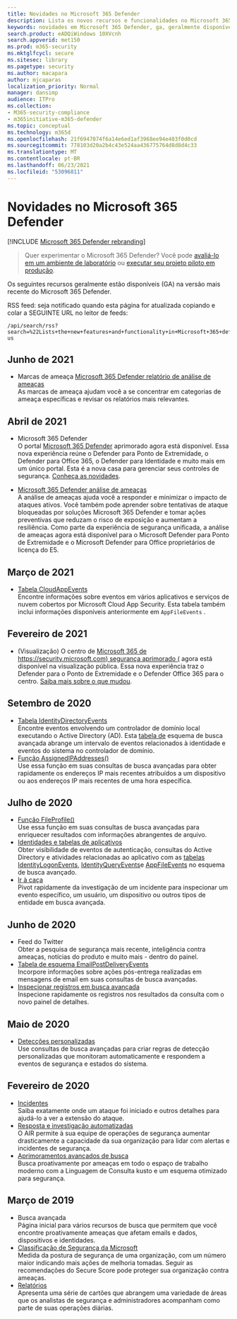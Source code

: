 ```yaml
---
title: Novidades no Microsoft 365 Defender
description: Lista os novos recursos e funcionalidades no Microsoft 365 Defender
keywords: novidades em Microsoft 365 Defender, ga, geralmente disponíveis, recursos, disponíveis, novos
search.product: eADQiWindows 10XVcnh
search.appverid: met150
ms.prod: m365-security
ms.mktglfcycl: secure
ms.sitesec: library
ms.pagetype: security
ms.author: macapara
author: mjcaparas
localization_priority: Normal
manager: dansimp
audience: ITPro
ms.collection:
- M365-security-compliance
- m365initiative-m365-defender
ms.topic: conceptual
ms.technology: m365d
ms.openlocfilehash: 21f6947074f6a14e6ed1af3968ee94e403f0d0cd
ms.sourcegitcommit: 778103d20a2b4c43e524aa436775764d8d8d4c33
ms.translationtype: MT
ms.contentlocale: pt-BR
ms.lasthandoff: 06/23/2021
ms.locfileid: "53096811"
---
```

# <a name="whats-new-in-microsoft-365-defender"></a>Novidades no Microsoft 365 Defender

[!INCLUDE [Microsoft 365 Defender rebranding](../includes/microsoft-defender.md)]

> Quer experimentar o Microsoft 365 Defender? Você pode [avaliá-lo em um ambiente de laboratório](m365d-evaluation.md?ocid=cx-docs-MTPtriallab) ou [executar seu projeto piloto em produção](m365d-pilot.md?ocid=cx-evalpilot).
>

Os seguintes recursos geralmente estão disponíveis (GA) na versão mais recente do Microsoft 365 Defender.

RSS feed: seja notificado quando esta página for atualizada copiando e colar a SEGUINTE URL no leitor de feeds:
```http
/api/search/rss?search=%22Lists+the+new+features+and+functionality+in+Microsoft+365+defender%22&locale=en-us
```
## <a name="june-2021"></a>Junho de 2021
- Marcas de ameaça [Microsoft 365 Defender relatório de análise de ameaças](threat-analytics.md) <br> As marcas de ameaça ajudam você a se concentrar em categorias de ameaça específicas e revisar os relatórios mais relevantes. 

## <a name="april-2021"></a>Abril de 2021
- Microsoft 365 Defender<br> O portal [Microsoft 365 Defender](https://security.microsoft.com) aprimorado agora está disponível. Essa nova experiência reúne o Defender para Ponto de Extremidade, o Defender para Office 365, o Defender para Identidade e muito mais em um único portal. Esta é a nova casa para gerenciar seus controles de segurança. [Conheça as novidades](./overview-security-center.md).

- [Microsoft 365 Defender análise de ameaças](threat-analytics.md)<br>
 A análise de ameaças ajuda você a responder e minimizar o impacto de ataques ativos. Você também pode aprender sobre tentativas de ataque bloqueadas por soluções Microsoft 365 Defender e tomar ações preventivas que reduzam o risco de exposição e aumentam a resiliência. Como parte da experiência de segurança unificada, a análise de ameaças agora está disponível para o Microsoft Defender para Ponto de Extremidade e o Microsoft Defender para Office proprietários de licença do E5.

## <a name="march-2021"></a>Março de 2021
- [Tabela CloudAppEvents](advanced-hunting-cloudappevents-table.md) <br>Encontre informações sobre eventos em vários aplicativos e serviços de nuvem cobertos por Microsoft Cloud App Security. Esta tabela também inclui informações disponíveis anteriormente em `AppFileEvents` .
## <a name="february-2021"></a>Fevereiro de 2021
- (Visualização) O centro de [Microsoft 365 de https://security.microsoft.com) segurança aprimorado (](https://security.microsoft.com) agora está disponível na visualização pública. Essa nova experiência traz o Defender para o Ponto de Extremidade e o Defender Office 365 para o centro. [Saiba mais sobre o que mudou](./overview-security-center.md).

## <a name="september-2020"></a>Setembro de 2020
- [Tabela IdentityDirectoryEvents](advanced-hunting-identitydirectoryevents-table.md) <br> Encontre eventos envolvendo um controlador de domínio local executando o Active Directory (AD). Esta [tabela de](advanced-hunting-overview.md) esquema de busca avançada abrange um intervalo de eventos relacionados à identidade e eventos do sistema no controlador de domínio.
- [Função AssignedIPAddresses()](advanced-hunting-assignedipaddresses-function.md) <br> Use essa função em suas consultas de busca avançadas para obter rapidamente os endereços IP mais recentes atribuídos a um dispositivo ou aos endereços IP mais recentes de uma hora específica.

## <a name="july-2020"></a>Julho de 2020
- [Função FileProfile()](advanced-hunting-fileprofile-function.md) <br> Use essa função em suas consultas de busca avançadas para enriquecer resultados com informações abrangentes de arquivo.
- [Identidades e tabelas de aplicativos](advanced-hunting-schema-tables.md)<br> Obter visibilidade de eventos de autenticação, consultas do Active Directory e atividades relacionadas ao aplicativo com as [tabelas IdentityLogonEvents,](advanced-hunting-identitylogonevents-table.md) [IdentityQueryEvents](advanced-hunting-identityqueryevents-table.md)e [AppFileEvents](advanced-hunting-appfileevents-table.md) no esquema de busca avançado.
- [Ir à caça](advanced-hunting-go-hunt.md)<br> Pivot rapidamente da investigação de um incidente para inspecionar um evento específico, um usuário, um dispositivo ou outros tipos de entidade em busca avançada.

## <a name="june-2020"></a>Junho de 2020
- Feed do Twitter <br> Obter a pesquisa de segurança mais recente, inteligência contra ameaças, notícias do produto e muito mais - dentro do painel.
- [Tabela de esquema EmailPostDeliveryEvents](advanced-hunting-emailpostdeliveryevents-table.md) <br> Incorpore informações sobre ações pós-entrega realizadas em mensagens de email em suas consultas de busca avançadas.
- [Inspecionar registros em busca avançada](advanced-hunting-query-results.md#drill-down-from-query-results) <br> Inspecione rapidamente os registros nos resultados da consulta com o novo painel de detalhes.

## <a name="may-2020"></a>Maio de 2020
- [Detecções personalizadas](custom-detections-overview.md) <br> Use consultas de busca avançadas para criar regras de detecção personalizadas que monitoram automaticamente e respondem a eventos de segurança e estados do sistema.

## <a name="february-2020"></a>Fevereiro de 2020
- [Incidentes](incidents-overview.md) <br> Saiba exatamente onde um ataque foi iniciado e outros detalhes para ajudá-lo a ver a extensão do ataque.
- [Resposta e investigação automatizadas](m365d-autoir.md) <br> O AIR permite à sua equipe de operações de segurança aumentar drasticamente a capacidade da sua organização para lidar com alertas e incidentes de segurança.
- [Aprimoramentos avançados de busca](advanced-hunting-overview.md) <br> Busca proativamente por ameaças em todo o espaço de trabalho moderno com a Linguagem de Consulta kusto e um esquema otimizado para segurança.

## <a name="march-2019"></a>Março de 2019
- Busca avançada <br> Página inicial para vários recursos de busca que permitem que você encontre proativamente ameaças que afetam emails e dados, dispositivos e identidades.
- [Classificação de Segurança da Microsoft](microsoft-secure-score.md) <br> Medida da postura de segurança de uma organização, com um número maior indicando mais ações de melhoria tomadas. Seguir as recomendações do Secure Score pode proteger sua organização contra ameaças. 
- [Relatórios](overview-security-center.md) <br>  Apresenta uma série de cartões que abrangem uma variedade de áreas que os analistas de segurança e administradores acompanham como parte de suas operações diárias.
